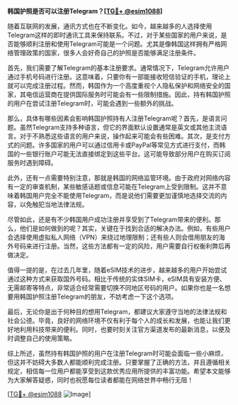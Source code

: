 **韩国护照是否可以注册Telegram？[[TG💪+ @esim1088](https://t.me/s/esim1088)]**

随着互联网的发展，通讯方式也在不断变化。如今，越来越多的人选择使用Telegram这样的即时通讯工具来保持联系。不过，对于某些国家的用户来说，是否能够顺利注册和使用Telegram可能是一个问题。尤其是像韩国这样拥有严格网络管理政策的国家，很多人会好奇自己的护照是否能够满足注册条件。

首先，我们需要了解Telegram的基本注册要求。通常情况下，Telegram允许用户通过手机号码进行注册。这意味着，只要你有一部能接收短信验证的手机，理论上就可以完成注册过程。然而，韩国作为一个高度重视个人隐私保护和网络安全的国家，其电信运营商在提供国际服务时可能会有一些限制措施。因此，持有韩国护照的用户在尝试注册Telegram时，可能会遇到一些额外的挑战。

那么，具体有哪些因素会影响韩国护照持有人注册Telegram呢？首先，是语言问题。虽然Telegram支持多种语言，但它的界面默认设置通常是英文或其他主流语言。对于不熟悉这些语言的用户来说，操作起来可能会有些困难。其次，是支付方式的问题。许多国家的用户可以通过信用卡或PayPal等常见方式进行支付，而韩国的一些银行账户可能无法直接绑定到这些平台。这可能导致部分用户在购买订阅服务时遇到障碍。

此外，还有一点需要特别注意，那就是韩国的网络监管环境。由于政府对网络内容有一定的审查机制，某些敏感话题或信息可能在Telegram上受到限制。这并不意味着韩国用户完全不能使用Telegram，而是说他们需要更加谨慎地选择交流的内容，以免触犯当地法律法规。

尽管如此，还是有不少韩国用户成功注册并享受到了Telegram带来的便利。那么，他们是如何做到的呢？其实，关键在于找到合适的解决办法。例如，有些用户会选择使用虚拟私人网络（VPN）来绕过地理限制；还有些人则会借用朋友的海外号码来进行注册。当然，这些方法都有一定的风险，用户需要自行权衡利弊后再做决定。

值得一提的是，在过去几年里，随着eSIM技术的进步，越来越多的用户开始尝试通过这种方式来获取国外号码。相比于传统的实体SIM卡，eSIM具有安装方便、无需邮寄等特点，非常适合经常需要切换不同地区号码的用户。如果你也是一名想要用韩国护照注册Telegram的朋友，不妨考虑一下这个选项。

最后，无论你是出于何种目的想用Telegram，都建议大家遵守当地的法律法规和社会公德。毕竟，良好的网络环境不仅有利于每个人的成长和发展，也能让我们更好地利用科技带来的便利。同时，也要时刻关注官方渠道发布的最新消息，以便及时调整自己的使用策略。

综上所述，虽然持有韩国护照的用户在注册Telegram时可能会面临一些小麻烦，但这并不妨碍大多数人都能顺利完成注册。只要掌握了正确的方法，并且遵循相关规定，相信每一位用户都能享受到这款优秀应用所提供的丰富功能。希望本文能够为大家解答疑惑，同时也祝愿每位读者都能在网络世界中畅行无阻！

[[TG💪+ @esim1088](https://t.me/s/esim1088) ![Image](https://i.postimg.cc/4NQfJmqS/Snipaste-2025-05-13-00-14-12.png)]